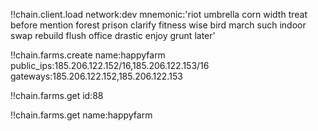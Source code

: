 !!chain.client.load
    network:dev
    mnemonic:'riot umbrella corn width treat before mention forest prison clarify fitness wise bird march such indoor swap rebuild flush office drastic enjoy grunt later'

!!chain.farms.create
    name:happyfarm
    public_ips:185.206.122.152/16,185.206.122.153/16
    gateways:185.206.122.152,185.206.122.153

!!chain.farms.get
    id:88

!!chain.farms.get
    name:happyfarm